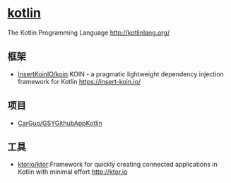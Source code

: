 # [kotlin](https://github.com/JetBrains/kotlin)

The Kotlin Programming Language http://kotlinlang.org/

## 框架

* [InsertKoinIO/koin](https://github.com/InsertKoinIO/koin):KOIN - a pragmatic lightweight dependency injection framework for Kotlin https://insert-koin.io/

## 项目

* [CarGuo/GSYGithubAppKotlin](https://github.com/CarGuo/GSYGithubAppKotlin)

## 工具

* [ktorio/ktor](https://github.com/ktorio/ktor):Framework for quickly creating connected applications in Kotlin with minimal effort http://ktor.io

